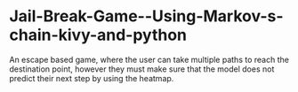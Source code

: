 # Jail-Break-Game--Using-Markov-s-chain-kivy-and-python
An escape based game, where the user can take multiple paths to reach the destination point, however they must make sure that the model does not predict their next step by using the heatmap.
